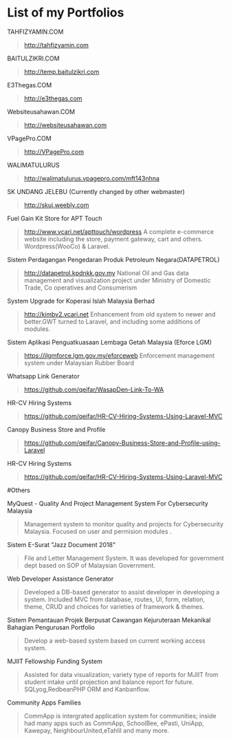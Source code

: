 # List of my Portfolios

TAHFIZYAMIN.COM
>http://tahfizyamin.com

BAITULZIKRI.COM
>http://temp.baitulzikri.com

E3Thegas.COM
>http://e3thegas.com

Websiteusahawan.COM
>http://websiteusahawan.com

VPagePro.COM
>http://VPagePro.com

WALIMATULURUS
>http://walimatulurus.vpagepro.com/mft143nhna

SK UNDANG JELEBU (Currently changed by other webmaster)
>http://skuj.weebly.com

Fuel Gain Kit Store for APT Touch
>http://www.vcari.net/apttouch/wordpress
>A complete e-commerce website including the store, payment gateway, cart and others. Wordpress(WooCo) & Laravel.

Sistem Perdagangan Pengedaran Produk Petroleum Negara(DATAPETROL)
>http://datapetrol.kpdnkk.gov.my
>National Oil and Gas data management and visualization project under Ministry of Domestic Trade, Co operatives and Consumerism

System Upgrade for Koperasi Islah Malaysia Berhad
>http://kimbv2.vcari.net
>Enhancement from old system to newer and better.GWT turned to Laravel, and including some additions of modules.

Sistem Aplikasi Penguatkuasaan Lembaga Getah Malaysia (Eforce LGM)
>https://ilgmforce.lgm.gov.my/eforceweb
>Enforcement management system under Malaysian Rubber Board

Whatsapp Link Generator
>https://github.com/qeifar/WasapDen-Link-To-WA

HR-CV Hiring Systems
>https://github.com/qeifar/HR-CV-Hiring-Systems-Using-Laravel-MVC

Canopy Business Store and Profile
>https://github.com/qeifar/Canopy-Business-Store-and-Profile-using-Laravel

HR-CV Hiring Systems
>https://github.com/qeifar/HR-CV-Hiring-Systems-Using-Laravel-MVC


#Others

MyQuest - Quality And Project Management System For Cybersecurity Malaysia
>Management system to monitor quality and projects for Cybersecurity Malaysia. Focused on user and permision modules .

Sistem E-Surat "Jazz Document 2018"
>File and Letter Management System. It was developed for government dept based on SOP of Malaysian Government.

Web Developer Assistance Generator
>Developed a DB-based generator to assist developer in developing a system. Included MVC from database, routes, UI, form, relation, theme, CRUD and choices for varieties of framework & themes.

Sistem Pemantauan Projek Berpusat Cawangan Kejuruteraan Mekanikal Bahagian Pengurusan Portfolio
>Develop a web-based system based on current working access system.

MJIIT Fellowship Funding System
>Assisted for data visualization; variety type of reports for MJIIT from student intake until projection and balance report for future. SQLyog,RedbeanPHP ORM and Kanbanflow.

Community Apps Families
>CommApp is intergrated application system for communities; inside had many apps such as CommApp, SchoolBee, ePasti, UniApp, Kawepay, NeighbourUnited,eTahlil and many more.


